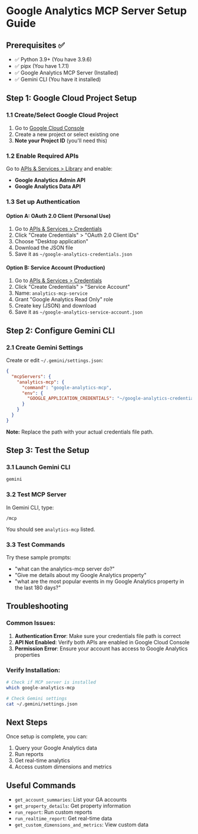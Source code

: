 # Google Analytics MCP Server Setup Guide

## Prerequisites ✅
- ✅ Python 3.9+ (You have 3.9.6)
- ✅ pipx (You have 1.7.1)
- ✅ Google Analytics MCP Server (Installed)
- ✅ Gemini CLI (You have it installed)

## Step 1: Google Cloud Project Setup

### 1.1 Create/Select Google Cloud Project
1. Go to [Google Cloud Console](https://console.cloud.google.com/)
2. Create a new project or select existing one
3. **Note your Project ID** (you'll need this)

### 1.2 Enable Required APIs
Go to [APIs & Services > Library](https://console.cloud.google.com/apis/library) and enable:
- **Google Analytics Admin API**
- **Google Analytics Data API**

### 1.3 Set up Authentication

#### Option A: OAuth 2.0 Client (Personal Use)
1. Go to [APIs & Services > Credentials](https://console.cloud.google.com/apis/credentials)
2. Click "Create Credentials" > "OAuth 2.0 Client IDs"
3. Choose "Desktop application"
4. Download the JSON file
5. Save it as `~/google-analytics-credentials.json`

#### Option B: Service Account (Production)
1. Go to [APIs & Services > Credentials](https://console.cloud.google.com/apis/credentials)
2. Click "Create Credentials" > "Service Account"
3. Name: `analytics-mcp-service`
4. Grant "Google Analytics Read Only" role
5. Create key (JSON) and download
6. Save it as `~/google-analytics-service-account.json`

## Step 2: Configure Gemini CLI

### 2.1 Create Gemini Settings
Create or edit `~/.gemini/settings.json`:

```json
{
  "mcpServers": {
    "analytics-mcp": {
      "command": "google-analytics-mcp",
      "env": {
        "GOOGLE_APPLICATION_CREDENTIALS": "~/google-analytics-credentials.json"
      }
    }
  }
}
```

**Note:** Replace the path with your actual credentials file path.

## Step 3: Test the Setup

### 3.1 Launch Gemini CLI
```bash
gemini
```

### 3.2 Test MCP Server
In Gemini CLI, type:
```
/mcp
```

You should see `analytics-mcp` listed.

### 3.3 Test Commands
Try these sample prompts:
- "what can the analytics-mcp server do?"
- "Give me details about my Google Analytics property"
- "what are the most popular events in my Google Analytics property in the last 180 days?"

## Troubleshooting

### Common Issues:
1. **Authentication Error**: Make sure your credentials file path is correct
2. **API Not Enabled**: Verify both APIs are enabled in Google Cloud Console
3. **Permission Error**: Ensure your account has access to Google Analytics properties

### Verify Installation:
```bash
# Check if MCP server is installed
which google-analytics-mcp

# Check Gemini settings
cat ~/.gemini/settings.json
```

## Next Steps
Once setup is complete, you can:
1. Query your Google Analytics data
2. Run reports
3. Get real-time analytics
4. Access custom dimensions and metrics

## Useful Commands
- `get_account_summaries`: List your GA accounts
- `get_property_details`: Get property information
- `run_report`: Run custom reports
- `run_realtime_report`: Get real-time data
- `get_custom_dimensions_and_metrics`: View custom data 